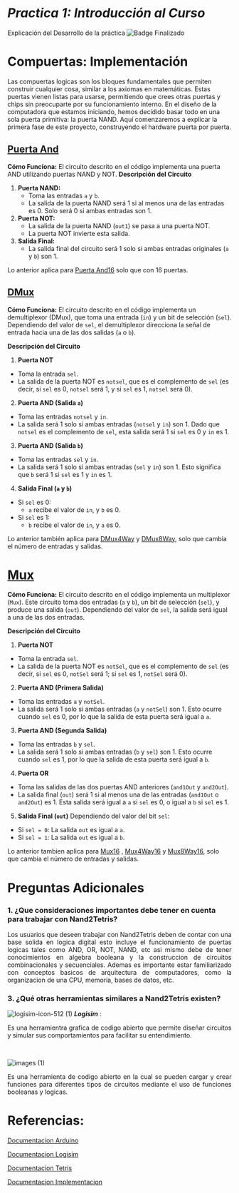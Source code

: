 # **_Practica 1: Introducción al Curso_**
Explicación del Desarrollo de la práctica ![Badge Finalizado](https://img.shields.io/badge/STATUS-FINALIZADO-green)
# Compuertas: Implementación

Las compuertas logicas son los bloques fundamentales que permiten construir cualquier cosa, similar a los axiomas en matemáticas. Estas puertas vienen listas para usarse, permitiendo que crees otras puertas y chips sin preocuparte por su funcionamiento interno. En el diseño de la computadora que estamos iniciando, hemos decidido basar todo en una sola puerta primitiva: la puerta NAND. Aquí comenzaremos a explicar la primera fase de este proyecto, construyendo el hardware puerta por puerta.


## [Puerta And](https://github.com/AlvarezNelson5623/Grupo-Teletubbies/blob/main/Pr%C3%A1cticas%20Laboratorio/Pr%C3%A1ctica%201/And.hdl) 
 **Cómo Funciona:** El circuito descrito en el código implementa una puerta AND utilizando puertas NAND y NOT.
**Descripción del Circuito**
1. **Puerta NAND:**
   - Toma las entradas `a` y `b`.
   - La salida de la puerta NAND será 1 si al menos una de las entradas es 0. Solo será 0 si ambas entradas son 1.
2. **Puerta NOT:**
   - La salida de la puerta NAND (`out1`) se pasa a una puerta NOT.
   - La puerta NOT invierte esta salida.
3. **Salida Final:**
   - La salida final del circuito será 1 solo si ambas entradas originales (`a` y `b`) son 1.

Lo anterior aplica para [Puerta And16](https://github.com/AlvarezNelson5623/Grupo-Teletubbies/blob/main/Prácticas%20Laboratorio/Práctica%201/And16.hdl) solo que con 16 puertas.

## [DMux](https://github.com/AlvarezNelson5623/Grupo-Teletubbies/blob/main/Prácticas%20Laboratorio/Práctica%201/DMux.hdl)

**Cómo Funciona:** El circuito descrito en el código implementa un demultiplexor (DMux), que toma una entrada (`in`) y un bit de selección (`sel`). Dependiendo del valor de `sel`, el demultiplexor direcciona la señal de entrada hacia una de las dos salidas (`a` o `b`).

**Descripción del Circuito**

1. **Puerta NOT**
- Toma la entrada `sel`.
- La salida de la puerta NOT es `notsel`, que es el complemento de `sel` (es decir, si `sel` es 0, `notsel` será 1, y si `sel` es 1, `notsel` será 0).

2. **Puerta AND (Salida `a`)**
- Toma las entradas `notsel` y `in`.
- La salida será 1 solo si ambas entradas (`notsel` y `in`) son 1. Dado que `notsel` es el complemento de `sel`, esta salida será 1 si `sel` es 0 y `in` es 1.

3. **Puerta AND (Salida `b`)**
- Toma las entradas `sel` y `in`.
- La salida será 1 solo si ambas entradas (`sel` y `in`) son 1. Esto significa que `b` será 1 si `sel` es 1 y `in` es 1.

4. **Salida Final (`a` y `b`)**
- Si `sel` es 0:
  - `a` recibe el valor de `in`, y `b` es 0.
- Si `sel` es 1:
  - `b` recibe el valor de `in`, y `a` es 0.

Lo anterior también aplica para [DMux4Way](https://github.com/AlvarezNelson5623/Grupo-Teletubbies/blob/main/Prácticas%20Laboratorio/Práctica%201/DMux4Way.hdl) y [DMux8Way](https://github.com/AlvarezNelson5623/Grupo-Teletubbies/blob/main/Prácticas%20Laboratorio/Práctica%201/DMux8Way.hdl), solo que cambia el número de entradas y salidas. 


# [Mux](https://github.com/AlvarezNelson5623/Grupo-Teletubbies/blob/main/Prácticas%20Laboratorio/Práctica%201/Mux.hdl)

**Cómo Funciona:** El circuito descrito en el código implementa un multiplexor (`Mux`). Este circuito toma dos entradas (`a` y `b`), un bit de selección (`sel`), y produce una salida (`out`). Dependiendo del valor de `sel`, la salida será igual a una de las dos entradas.

**Descripción del Circuito**

1. **Puerta NOT**
- Toma la entrada `sel`.
- La salida de la puerta NOT es `notSel`, que es el complemento de `sel` (es decir, si `sel` es 0, `notSel` será 1; si `sel` es 1, `notSel` será 0).

2. **Puerta AND (Primera Salida)**
- Toma las entradas `a` y `notSel`.
- La salida será 1 solo si ambas entradas (`a` y `notSel`) son 1. Esto ocurre cuando `sel` es 0, por lo que la salida de esta puerta será igual a `a`.

3. **Puerta AND (Segunda Salida)**
- Toma las entradas `b` y `sel`.
- La salida será 1 solo si ambas entradas (`b` y `sel`) son 1. Esto ocurre cuando `sel` es 1, por lo que la salida de esta puerta será igual a `b`.

4. **Puerta OR**
- Toma las salidas de las dos puertas AND anteriores (`and1Out` y `and2Out`).
- La salida final (`out`) será 1 si al menos una de las entradas (`and1Out` o `and2Out`) es 1. Esta salida será igual a `a` si `sel` es 0, o igual a `b` si `sel` es 1.

5. **Salida Final (`out`)**
Dependiendo del valor del bit `sel`:

- Si `sel = 0`: La salida `out` es igual a `a`.
- Si `sel = 1`: La salida `out` es igual a `b`.

Lo anterior tambien aplica para [Mux16](https://github.com/AlvarezNelson5623/Grupo-Teletubbies/blob/main/Prácticas%20Laboratorio/Práctica%201/Mux16.hdl) , [Mux4Way16](https://github.com/AlvarezNelson5623/Grupo-Teletubbies/blob/main/Prácticas%20Laboratorio/Práctica%201/Mux4Way16.hdl) y [Mux8Way16](https://github.com/AlvarezNelson5623/Grupo-Teletubbies/blob/main/Prácticas%20Laboratorio/Práctica%201/Mux8Way16.hdl), solo que cambia el número de entradas y salidas. 



# Preguntas Adicionales


### 1. ¿Que consideraciones importantes debe tener en cuenta para trabajar con Nand2Tetris?                                                                                                                                             
<p align="justify"> Los usuarios que deseen trabajar con Nand2Tetris deben de contar con una base solida en logica digital esto incluye el funcionamiento de puertas logicas tales como AND, OR, NOT, NAND, etc asi mismo debe de tener conocimientos en algebra booleana y la construccion de circuitos combinacionales y secuenciales. Ademas es importante estar familiarizado con conceptos basicos de arquitectura de computadores, como la organizacion de una CPU, memoria, bases de datos, etc.
</p> 
   
### 3. ¿Qué otras herramientas similares a Nand2Tetris existen?                                                                                                                                             
![logisim-icon-512 (1)](https://github.com/user-attachments/assets/38d477ea-81ad-4431-9a47-b5368e67ab32) 
**_Logisim_** : <p align="justify">Es una herramientra grafica de codigo abierto que permite diseñar circuitos y simular sus comportamientos para facilitar su entendimiento.
</p>        
<br>

![images (1)](https://github.com/user-attachments/assets/35699bde-53a2-494d-903d-748f73343f80)
 <p align="justify">Es una herramienta de codigo abierto en la cual se pueden cargar y crear funciones para diferentes tipos de circuitos mediante el uso de funciones booleanas y logicas.
</p> 

# Referencias:
[Documentacion Arduino](https://www.arduino.cc/)

[Documentacion Logisim](https://es.wikipedia.org/wiki/Logisim)

[Documentacion Tetris](https://medium.com/@misbah.anwar/from-nand-to-tetris-nand2tetris-project-1-logic-gates-8de7044de4b4)

[Documentacion Implementacion](https://www.nand2tetris.org/_files/ugd/44046b_f2c9e41f0b204a34ab78be0ae4953128.pdf)

